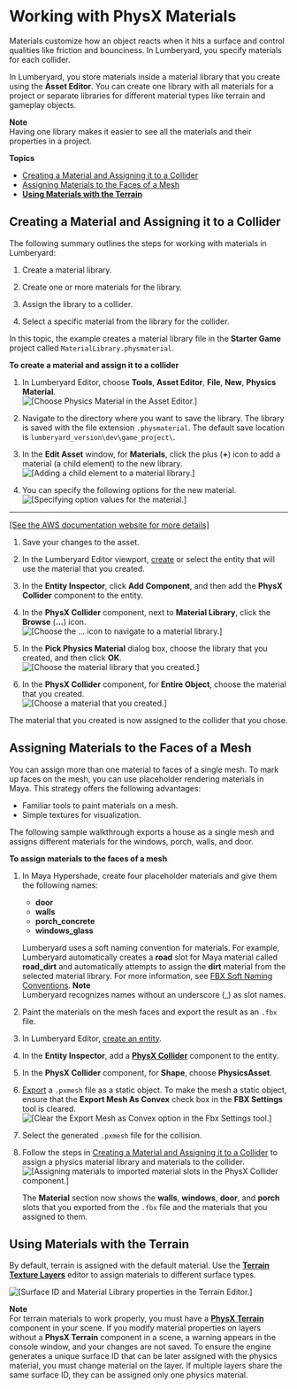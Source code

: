 # Working with PhysX Materials<a name="physx-materials"></a>

Materials customize how an object reacts when it hits a surface and control qualities like friction and bounciness\. In Lumberyard, you specify materials for each collider\.

In Lumberyard, you store materials inside a material library that you create using the **Asset Editor**\. You can create one library with all materials for a project or separate libraries for different material types like terrain and gameplay objects\. 

**Note**  
Having one library makes it easier to see all the materials and their properties in a project\. 

**Topics**
+ [Creating a Material and Assigning it to a Collider](#physx-materials-creating-a-material-and-assigning-it-to-a-collider)
+ [Assigning Materials to the Faces of a Mesh](#physx-materials-assigning-materials-to-the-faces-of-a-mesh)
+ [**Using Materials with the Terrain**](#physx-materials-using-materials-with-the-terrain)

## Creating a Material and Assigning it to a Collider<a name="physx-materials-creating-a-material-and-assigning-it-to-a-collider"></a>

The following summary outlines the steps for working with materials in Lumberyard:

1. Create a material library\.

1. Create one or more materials for the library\.

1. Assign the library to a collider\.

1. Select a specific material from the library for the collider\.

In this topic, the example creates a material library file in the **Starter Game** project called `MaterialLibrary.physmaterial`\.

**To create a material and assign it to a collider**

1. In Lumberyard Editor, choose **Tools**, **Asset Editor**, **File**, **New**, **Physics Material**\.  
![\[Choose Physics Material in the Asset Editor.\]](http://docs.aws.amazon.com/lumberyard/latest/userguide/images/physx-materials-1.png)

1. Navigate to the directory where you want to save the library\. The library is saved with the file extension `.physmaterial`\. The default save location is `lumberyard_version\dev\game_project\`\.

1. In the **Edit Asset** window, for **Materials**, click the plus \(**\+**\) icon to add a material \(a child element\) to the new library\.  
![\[Adding a child element to a material library.\]](http://docs.aws.amazon.com/lumberyard/latest/userguide/images/physx-materials-2.png)

1. You can specify the following options for the new material\.  
![\[Specifying option values for the material.\]](http://docs.aws.amazon.com/lumberyard/latest/userguide/images/physx-materials-3.png)  
****    
[\[See the AWS documentation website for more details\]](http://docs.aws.amazon.com/lumberyard/latest/userguide/physx-materials.html)

1. Save your changes to the asset\.

1. In the Lumberyard Editor viewport, [create](creating-entity.md) or select the entity that will use the material that you created\.

1. In the **Entity Inspector**, click **Add Component**, and then add the **PhysX Collider** component to the entity\.

1. In the **PhysX Collider** component, next to **Material Library**, click the **Browse** \(**\.\.\.**\) icon\.  
![\[Choose the ... icon to navigate to a material library.\]](http://docs.aws.amazon.com/lumberyard/latest/userguide/images/physx-materials-4.png)

1. In the **Pick Physics Material** dialog box, choose the library that you created, and then click **OK**\.  
![\[Choose the material library that you created.\]](http://docs.aws.amazon.com/lumberyard/latest/userguide/images/physx-materials-5.png)

1. In the **PhysX Collider** component, for **Entire Object**, choose the material that you created\.  
![\[Choose a material that you created.\]](http://docs.aws.amazon.com/lumberyard/latest/userguide/images/physx-materials-6.png)

The material that you created is now assigned to the collider that you chose\.

## Assigning Materials to the Faces of a Mesh<a name="physx-materials-assigning-materials-to-the-faces-of-a-mesh"></a>

You can assign more than one material to faces of a single mesh\. To mark up faces on the mesh, you can use placeholder rendering materials in Maya\. This strategy offers the following advantages:
+ Familiar tools to paint materials on a mesh\.
+ Simple textures for visualization\.

The following sample walkthrough exports a house as a single mesh and assigns different materials for the windows, porch, walls, and door\.

**To assign materials to the faces of a mesh**

1. In Maya Hypershade, create four placeholder materials and give them the following names:
   + **door**
   + **walls**
   + **porch\_concrete**
   + **windows\_glass**

   Lumberyard uses a soft naming convention for materials\. For example, Lumberyard automatically creates a **road** slot for Maya material called **road\_dirt** and automatically attempts to assign the **dirt** material from the selected material library\. For more information, see [FBX Soft Naming Conventions](char-fbx-importer-soft-naming.md)\.
**Note**  
Lumberyard recognizes names without an underscore \(\_\) as slot names\.

1. Paint the materials on the mesh faces and export the result as an `.fbx` file\.

1. In Lumberyard Editor, [create an entity](creating-entity.md)\.

1. In the **Entity Inspector**, add a **[PhysX Collider](component-physx-collider.md)** component to the entity\.

1. In the **PhysX Collider** component, for **Shape**, choose **PhysicsAsset**\.

1. [Export](physx-export-physx-mesh-asset.md) a `.pxmesh` file as a static object\. To make the mesh a static object, ensure that the **Export Mesh As Convex** check box in the **FBX Settings** tool is cleared\.  
![\[Clear the Export Mesh as Convex option in the Fbx Settings tool.\]](http://docs.aws.amazon.com/lumberyard/latest/userguide/images/physx-materials-7.png)

1. Select the generated `.pxmesh` file for the collision\.

1. Follow the steps in [Creating a Material and Assigning it to a Collider](#physx-materials-creating-a-material-and-assigning-it-to-a-collider) to assign a physics material library and materials to the collider\.  
![\[Assigning materials to imported material slots in the PhysX Collider component.\]](http://docs.aws.amazon.com/lumberyard/latest/userguide/images/physx-materials-8.png)

   The **Material** section now shows the **walls**, **windows**, **door**, and **porch** slots that you exported from the `.fbx` file and the materials that you assigned to them\.

## **Using Materials with the Terrain**<a name="physx-materials-using-materials-with-the-terrain"></a>

By default, terrain is assigned with the default material\. Use the **[Terrain Texture Layers](terrain-texture-layers-intro.md)** editor to assign materials to different surface types\.

![\[Surface ID and Material Library properties in the Terrain Editor.\]](http://docs.aws.amazon.com/lumberyard/latest/userguide/images/physx-materials-9.png)

**Note**  
For terrain materials to work properly, you must have a **[PhysX Terrain](component-physx-terrain.md)** component in your scene\. If you modify material properties on layers without a **PhysX Terrain** component in a scene, a warning appears in the console window, and your changes are not saved\.
To ensure the engine generates a unique surface ID that can be later assigned with the physics material, you must change material on the layer\. If multiple layers share the same surface ID, they can be assigned only one physics material\.